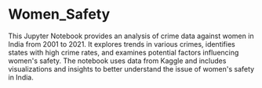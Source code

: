 # Women_Safety
This Jupyter Notebook provides an analysis of crime data against women in India from 2001 to 2021. It explores trends in various crimes, identifies states with high crime rates, and examines potential factors influencing women's safety. The notebook uses data from Kaggle and includes visualizations and insights to better understand the issue of women's safety in India.
